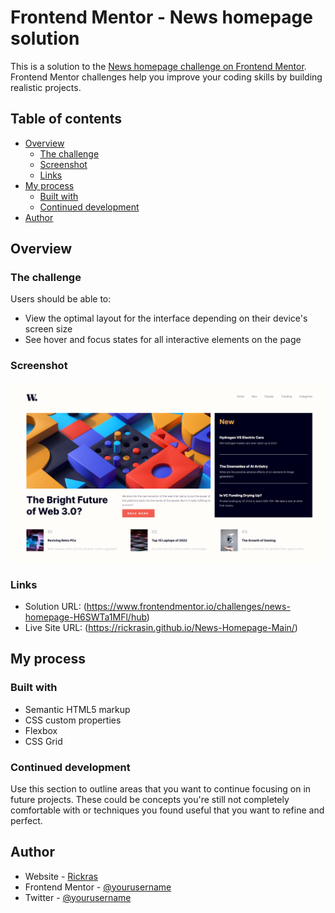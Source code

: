# Frontend Mentor - News homepage solution

This is a solution to the [News homepage challenge on Frontend Mentor](https://www.frontendmentor.io/challenges/news-homepage-H6SWTa1MFl). Frontend Mentor challenges help you improve your coding skills by building realistic projects. 

## Table of contents

- [Overview](#overview)
  - [The challenge](#the-challenge)
  - [Screenshot](#screenshot)
  - [Links](#links)
- [My process](#my-process)
  - [Built with](#built-with)
  - [Continued development](#continued-development)
- [Author](#author)

## Overview

### The challenge

Users should be able to:

- View the optimal layout for the interface depending on their device's screen size
- See hover and focus states for all interactive elements on the page

### Screenshot

![](./screenshot.png)

### Links

- Solution URL: (https://www.frontendmentor.io/challenges/news-homepage-H6SWTa1MFl/hub)
- Live Site URL: (https://rickrasin.github.io/News-Homepage-Main/)

## My process

  

### Built with

- Semantic HTML5 markup
- CSS custom properties
- Flexbox
- CSS Grid

### Continued development

Use this section to outline areas that you want to continue focusing on in future projects. These could be concepts you're still not completely comfortable with or techniques you found useful that you want to refine and perfect.

## Author

- Website - [Rickras](https://github.com/Rickrasin/Rickrasin)
- Frontend Mentor - [@yourusername](https://www.frontendmentor.io/profile/Rickrasin)
- Twitter - [@yourusername](https://www.twitter.com/ricksoninho)
